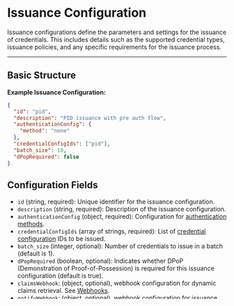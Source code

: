 # Issuance Configuration

Issuance configurations define the parameters and settings for the issuance of credentials. This includes details such as the supported credential types, issuance policies, and any specific requirements for the issuance process.

---

## Basic Structure

**Example Issuance Configuration:**

```json
{
  "id": "pid",
  "description": "PID issuance with pre auth flow",
  "authenticationConfig": {
    "method": "none"
  },
  "credentialConfigIds": ["pid"],
  "batch_size": 10,
  "dPopRequired": false
}
```

## Configuration Fields

- `id` (string, required): Unique identifier for the issuance configuration.
- `description` (string, required): Description of the issuance configuration.
- `authenticationConfig` (object, required): Configuration for [authentication methods](./authentication.md).
- `credentialConfigIds` (array of strings, required): List of [credential configuration](./credential-configuration.md) IDs to be issued.
- `batch_size` (integer, optional): Number of credentials to issue in a batch (default is 1).
- `dPopRequired` (boolean, optional): Indicates whether DPoP (Demonstration of Proof-of-Possession) is required for this issuance configuration (default is true).
- `claimsWebhook`: (object, optional), webhook configuration for dynamic claims retrieval. See [Webhooks](../../architecture/webhooks.md#claims-webhook).
- `notifyWebhook`: (object, optional), webhook configuration for issuance status notifications. See [Webhooks](../../architecture/webhooks.md#notification-webhook).
